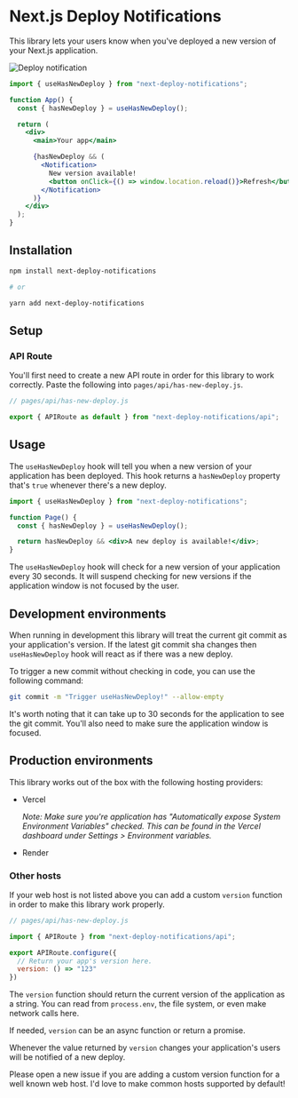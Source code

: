 # Next.js Deploy Notifications

This library lets your users know when you've deployed a new version of your Next.js application.

![Deploy notification](https://raw.githubusercontent.com/ryanto/next-deploy-notifications/main/misc/deploy.gif)

```jsx
import { useHasNewDeploy } from "next-deploy-notifications";

function App() {
  const { hasNewDeploy } = useHasNewDeploy();

  return (
    <div>
      <main>Your app</main>

      {hasNewDeploy && (
        <Notification>
          New version available!
          <button onClick={() => window.location.reload()}>Refresh</button>
        </Notification>
      )}
    </div>
  );
}
```

## Installation

```bash
npm install next-deploy-notifications

# or

yarn add next-deploy-notifications
```

## Setup

### API Route

You'll first need to create a new API route in order for this library to work correctly. Paste the following into `pages/api/has-new-deploy.js`.

```js
// pages/api/has-new-deploy.js

export { APIRoute as default } from "next-deploy-notifications/api";
```

## Usage

The `useHasNewDeploy` hook will tell you when a new version of your application has been deployed. This hook returns a `hasNewDeploy` property that's `true` whenever there's a new deploy.

```jsx
import { useHasNewDeploy } from "next-deploy-notifications";

function Page() {
  const { hasNewDeploy } = useHasNewDeploy();

  return hasNewDeploy && <div>A new deploy is available!</div>;
}
```

The `useHasNewDeploy` hook will check for a new version of your application every 30 seconds. It will suspend checking for new versions if the application window is not focused by the user.

## Development environments

When running in development this library will treat the current git commit as your application's version. If the latest git commit sha changes then `useHasNewDeploy` hook will react as if there was a new deploy.

To trigger a new commit without checking in code, you can use the following command:

```bash
git commit -m "Trigger useHasNewDeploy!" --allow-empty
```

It's worth noting that it can take up to 30 seconds for the application to see the git commit. You'll also need to make sure the application window is focused.

## Production environments

This library works out of the box with the following hosting providers:

- Vercel

  _Note: Make sure you're application has "Automatically expose System Environment Variables" checked. This can be found in the Vercel dashboard under Settings > Environment variables._

- Render

### Other hosts

If your web host is not listed above you can add a custom `version` function in order to make this library work properly.

```jsx
// pages/api/has-new-deploy.js

import { APIRoute } from "next-deploy-notifications/api";

export APIRoute.configure({
  // Return your app's version here.
  version: () => "123"
})
```

The `version` function should return the current version of the application as a string. You can read from `process.env`, the file system, or even make network calls here.

If needed, `version` can be an async function or return a promise.

Whenever the value returned by `version` changes your application's users will be notified of a new deploy.

Please open a new issue if you are adding a custom version function for a well known web host. I'd love to make common hosts supported by default!
